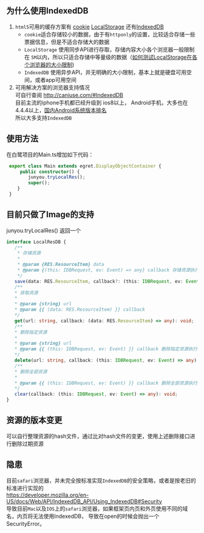## 为什么使用IndexedDB
1. `html5`可用的缓存方案有 [cookie](https://developer.mozilla.org/en-US/docs/Web/API/Document/cookie) [LocalStorage](https://developer.mozilla.org/en-US/docs/Web/API/Window/localStorage)
还有[IndexedDB](https://developer.mozilla.org/en-US/docs/Web/API/IndexedDB_API)  
    * `cookie`适合存储较小的数据，由于有`httponly`的设置，比较适合存储一些票据信息，但是不适合存储大的数据
    * `LocalStorage` 使用同步API进行存取，存储内容大小各个浏览器一般限制在 `5M`以内，所以只适合存储中等量级的数据（[如何测试LocalStorage在各个浏览器的大小限制](http://blog.csdn.net/cengjingcanghai123/article/details/49737007))
    * `IndexedDB` 使用异步API，并无明确的大小限制，基本上就是硬盘可用空间，或者app可用空间
2. 可用解决方案的浏览器支持情况  
可自行查阅 http://caniuse.com/#IndexedDB  
目前主流的iphone手机都已经升级到 ios8以上，
Android手机，大多也在4.4.4以上，[国内Android系统版本排名](http://mt.sohu.com/20170120/n479237472.shtml)  
所以大多支持`IndexedDB`

## 使用方法
在白鹭项目的Main.ts增加如下代码：
```typescript
 export class Main extends egret.DisplayObjectContainer {
     public constructor() {
        junyou.tryLocalRes();
        super();
    }
 }
```

## 目前只做了Image的支持  
 junyou.tryLocalRes() 
返回一个
 ```typescript
 interface LocalResDB {
    /**
     * 存储资源
     * 
     * @param {RES.ResourceItem} data 
     * @param {(this: IDBRequest, ev: Event) => any} callback 存储资源执行完成后的回调
     */
    save(data: RES.ResourceItem, callback?: (this: IDBRequest, ev: Event) => any): void;
    /**
    * 获取资源
    * 
    * @param {string} url 
    * @param {{ (data: RES.ResourceItem) }} callback 
    */
    get(url: string, callback: (data: RES.ResourceItem) => any): void;
    /**
    * 删除指定资源
    * 
    * @param {string} url 
    * @param {{ (this: IDBRequest, ev: Event) }} callback 删除指定资源执行完成后的回调
    */
    delete(url: string, callback: (this: IDBRequest, ev: Event) => any): void;
    /**
    * 删除全部资源
    * 
    * @param {{ (this: IDBRequest, ev: Event) }} callback 删除全部资源执行完成后的回调
    */
    clear(callback: (this: IDBRequest, ev: Event) => any): void;
}
 ```

 ## 资源的版本变更
 可以自行整理资源的hash文件，通过比对hash文件的变更，使用上述删除接口进行删除过期资源

 ## 隐患
 目前`safari`浏览器，并未完全按标准实现`IndexedDB`的安全策略，或者是按老旧的标准进行实现的  
 https://developer.mozilla.org/en-US/docs/Web/API/IndexedDB_API/Using_IndexedDB#Security   
 导致目前`Mac`以及`IOS`上的`safari`浏览器，如果框架页内页和外页使用不同的域名，内页将无法使用IndexedDB，
 导致在open的时候会抛出一个SecurityError。